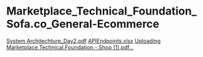 # Marketplace_Technical_Foundation_Sofa.co_General-Ecommerce
[System Architechture_Day2.pdf](https://github.com/user-attachments/files/18449690/System.Architechture_Day2.pdf)
[APIEndpoints.xlsx](https://github.com/user-attachments/files/18449703/APIEndpoints.xlsx)
[Uploading Marketplace.Technical.Foundation.-.Shop (1).pdf…]()

